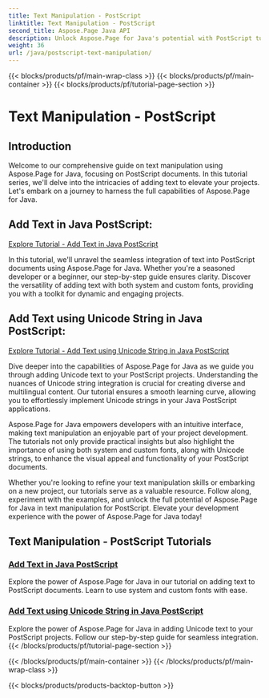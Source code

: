 ```yaml
---
title: Text Manipulation - PostScript
linktitle: Text Manipulation - PostScript
second_title: Aspose.Page Java API
description: Unlock Aspose.Page for Java's potential with PostScript tutorials. Add text, including Unicode strings, effortlessly to enhance your projects.
weight: 36
url: /java/postscript-text-manipulation/
---
```


{{< blocks/products/pf/main-wrap-class >}}
{{< blocks/products/pf/main-container >}}
{{< blocks/products/pf/tutorial-page-section >}}

# Text Manipulation - PostScript


## Introduction

Welcome to our comprehensive guide on text manipulation using Aspose.Page for Java, focusing on PostScript documents. In this tutorial series, we'll delve into the intricacies of adding text to elevate your projects. Let's embark on a journey to harness the full capabilities of Aspose.Page for Java.

## Add Text in Java PostScript:
[Explore Tutorial - Add Text in Java PostScript](./add-text/)

In this tutorial, we'll unravel the seamless integration of text into PostScript documents using Aspose.Page for Java. Whether you're a seasoned developer or a beginner, our step-by-step guide ensures clarity. Discover the versatility of adding text with both system and custom fonts, providing you with a toolkit for dynamic and engaging projects.

## Add Text using Unicode String in Java PostScript:
[Explore Tutorial - Add Text using Unicode String in Java PostScript](./add-text-unicode/)

Dive deeper into the capabilities of Aspose.Page for Java as we guide you through adding Unicode text to your PostScript projects. Understanding the nuances of Unicode string integration is crucial for creating diverse and multilingual content. Our tutorial ensures a smooth learning curve, allowing you to effortlessly implement Unicode strings in your Java PostScript applications.

Aspose.Page for Java empowers developers with an intuitive interface, making text manipulation an enjoyable part of your project development. The tutorials not only provide practical insights but also highlight the importance of using both system and custom fonts, along with Unicode strings, to enhance the visual appeal and functionality of your PostScript documents.

Whether you're looking to refine your text manipulation skills or embarking on a new project, our tutorials serve as a valuable resource. Follow along, experiment with the examples, and unlock the full potential of Aspose.Page for Java in text manipulation for PostScript. Elevate your development experience with the power of Aspose.Page for Java today!
## Text Manipulation - PostScript Tutorials
### [Add Text in Java PostScript](./add-text/)
Explore the power of Aspose.Page for Java in our tutorial on adding text to PostScript documents. Learn to use system and custom fonts with ease.
### [Add Text using Unicode String in Java PostScript](./add-text-unicode/)
Explore the power of Aspose.Page for Java in adding Unicode text to your PostScript projects. Follow our step-by-step guide for seamless integration.
{{< /blocks/products/pf/tutorial-page-section >}}

{{< /blocks/products/pf/main-container >}}
{{< /blocks/products/pf/main-wrap-class >}}

{{< blocks/products/products-backtop-button >}}
